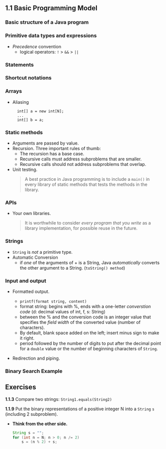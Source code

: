 1.1 Basic Programming Model
---
### Basic structure of a Java program
### Primitive data types and expressions
* *Precedence* convention
	* logical operators: `!` > `&&` > `||`


### Statements
### Shortcut notations
### Arrays
* Aliasing
		
		int[] a = new int[N];
		...
		int[] b = a;


### Static methods
* Arguments are passed by value.
* Recursion. Three important rules of thumb:
	* The recursion has a base case.
	* Recursive calls must address subproblems that are smaller.
	* Recursive calls should not address subproblems that overlap.
* Unit testing.
	> A best practice in Java programming is to include a `main()` in every library of static methods that tests the methods in the library.

### APIs
* Your own libraries.
	> It is worthwhile to consider *every program that you write* as a library implementation, for possible reuse in the future.


### Strings
* `String` is *not* a primitive type.
* Automatic Conversion
	* if *one* of the arguments of + is a String, Java *automatically* converts the other argument to a String. (`toString() method`)

### Input and output
* Formatted output.
	* `printf(format string, content)`
	* format string: begins with %, ends with a one-letter *converstion code* (d: decimal values of int, f, s: String)
	* between the % and the conversion code is an integer value that specifies the *field width* of the converted value (number of characters).
	* By default, blank space added on the left; insert minus sign to make it right.
	* period followed by the number of digits to put after the decimal point for a `double` value or the number of beginning characters of `String`.
	
* Redirection and piping.

### Binary Search Example

Exercises
---
**1.1.3** Compare two strings: `String1.equals(String2)`

**1.1.9** Put the binary representations of a positive integer N into a `String` `s` (including 2 subproblem).

* **Think from the other side.**
	``` java
	String s = "";
	for (int n = N; n > 0; n /= 2)
		s = (n % 2) + s;
	```



